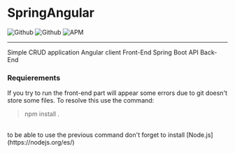 # SpringAngular
![Github](https://img.shields.io/badge/npm-%206.14.5-green)
![Github](https://img.shields.io/badge/node-v12.18.2-blue)
![APM](https://img.shields.io/apm/l/vim-mode)

<hr>
Simple CRUD application
Angular client Front-End
Spring Boot API Back-End 

### Requierements 
If you try to run the front-end part will appear some errors due to git doesn't store some files. To resolve this use the command: <br>
> npm install
.
<br>
to be able to use the previous command don't forget to install [Node.js](https://nodejs.org/es/)
